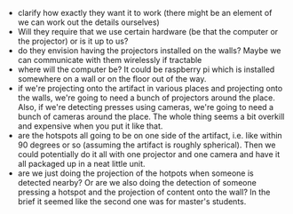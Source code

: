 - clarify how exactly they want it to work (there might be an element of we can work out the details ourselves)
- Will they require that we use certain hardware (be that the computer or the projector) or is it up to us?
- do they envision having the projectors installed on the walls? Maybe we can communicate with them wirelessly if tractable
- where will the computer be? It could be raspberry pi which is installed somewhere on a wall or on the floor out of the way.
- if we're projecting onto the artifact in various places and projecting onto the walls, we're going to need a bunch of projectors around the place. Also, if we're detecting presses using cameras, we're going to need a bunch of cameras around the place. The whole thing seems a bit overkill and expensive when you put it like that.
- are the hotspots all going to be on one side of the artifact, i.e. like within 90 degrees or so (assuming the artifact is roughly spherical). Then we could potentially do it all with one projector and one camera and have it all packaged up in a neat little unit.
- are we just doing the projection of the hotpots when someone is detected nearby? Or are we also doing the detection of someone pressing a hotspot and the projection of content onto the wall? In the brief it seemed like the second one was for master's students. 
